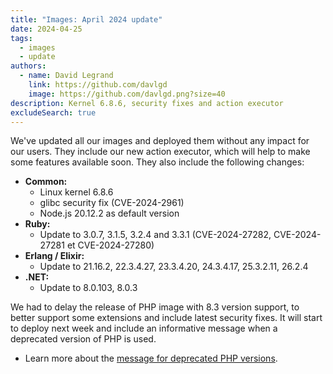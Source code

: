```yaml
---
title: "Images: April 2024 update"
date: 2024-04-25
tags:
  - images
  - update
authors:
  - name: David Legrand
    link: https://github.com/davlgd
    image: https://github.com/davlgd.png?size=40
description: Kernel 6.8.6, security fixes and action executor
excludeSearch: true
---
```


We've updated all our images and deployed them without any impact for our users. They include our new action executor, which will help to make some features available soon. They also include the following changes:

* **Common:**
  * Linux kernel 6.8.6
  * glibc security fix (CVE-2024-2961)
  * Node.js 20.12.2 as default version
* **Ruby:**
  * Update to 3.0.7, 3.1.5, 3.2.4 and 3.3.1 (CVE-2024-27282, CVE-2024-27281 et CVE-2024-27280)
* **Erlang / Elixir:**
  * Update to 21.16.2, 22.3.4.27, 23.3.4.20, 24.3.4.17, 25.3.2.11, 26.2.4
* **.NET:**
  * Update to 8.0.103, 8.0.3

We had to delay the release of PHP image with 8.3 version support, to better support some extensions and include latest security fixes. It will start to deploy next week and include an informative message when a deprecated version of PHP is used.

* Learn more about the [message for deprecated PHP versions](/changelog/2024-04-24-php-deprecate-warning/).
